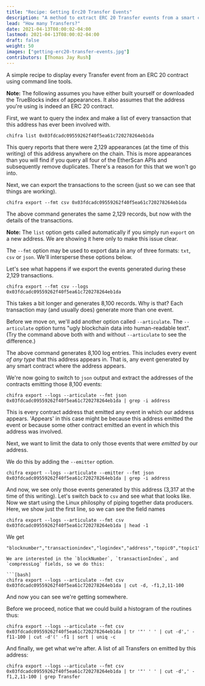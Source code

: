 ```yaml
---
title: "Recipe: Getting Erc20 Transfer Events"
description: "A method to extract ERC 20 Transfer events from a smart contract"
lead: "How many Transfers?"
date: 2021-04-13T08:00:02-04:00
lastmod: 2021-04-13T08:00:02-04:00
draft: false
weight: 50
images: ["getting-erc20-transfer-events.jpg"]
contributors: [Thomas Jay Rush]
---
```


A simple recipe to display every Transfer event from an ERC 20 contract using command line tools.

**Note:** The following assumes you have either built yourself or downloaded the TrueBlocks index of appearances. It also assumes that the address you're using is indeed an ERC 20 contract.

First, we want to query the index and make a list of every transaction that this address has ever been involved with.

```[bash]
chifra list 0x03fdcadc09559262f40f5ea61c720278264eb1da
```

This query reports that there were 2,129 appearances (at the time of this writing) of this address anywhere on the chain. This is more appearances than you will find if you query all four of the EtherScan APIs and subsequently remove duplicates. There's a reason for this that we won't go into.

Next, we can export the transactions to the screen (just so we can see that things are working).

```[bash]
chifra export --fmt csv 0x03fdcadc09559262f40f5ea61c720278264eb1da
```

The above command generates the same 2,129 records, but now with the details of the transactions.

**Note:** The `list` option gets called automatically if you simply run `export` on a new address. We are showing it here only to make this issue clear.

The `--fmt` option may be used to export data in any of three formats: `txt`, `csv` or `json`. We'll intersperse these options below.

Let's see what happens if we export the events generated during these 2,129 transactions.

```[bash]
chifra export --fmt csv --logs 0x03fdcadc09559262f40f5ea61c720278264eb1da
```

This takes a bit longer and generates 8,100 records. Why is that? Each transaction may (and usually does) generate more than one event.

Before we move on, we'll add another option called `--articulate`. The `--articulate` option turns "ugly blockchain data into human-readable text". (Try the command above both with and without `--articulate` to see the difference.)

The above command generates 8,100 log entries. This includes every event *of any type* that this address appears in. That is, any event generated by any smart contract where the address appears.

We're now going to switch to `json` output and extract the addresses of the contracts emitting those 8,100 events:

```[bash]
chifra export --logs --articulate --fmt json 0x03fdcadc09559262f40f5ea61c720278264eb1da | grep -i address
```

This is every contract address that emitted any event in which our address appears. 'Appears' in this case might be because this address emitted the event or because some other contract emitted an event in which this address was involved.

Next, we want to limit the data to only those events that were *emitted* by our address.

We do this by adding the `--emitter` option.

```[bash]
chifra export --logs --articulate --emitter --fmt json 0x03fdcadc09559262f40f5ea61c720278264eb1da | grep -i address
```

And now, we see only those events generated by this address (3,317 at the time of this writing). Let's switch back to `csv` and see what that looks like. Now we start using the Linux philosphy of piping together data producers. Here, we show just the first line, so we can see the field names

```[bash]
chifra export --logs --articulate --fmt csv 0x03fdcadc09559262f40f5ea61c720278264eb1da | head -1
```

We get

```[csv]
"blocknumber","transactionindex","logindex","address","topic0","topic1","topic2","topic3","data","type","compressedlog"```

We are interested in the `blockNumber`, `transactionIndex`, and `compressLog` fields, so we do this:

```[bash]
chifra export --logs --articulate --fmt csv 0x03fdcadc09559262f40f5ea61c720278264eb1da | cut -d, -f1,2,11-100
```

And now you can see we're getting somewhere.

Before we proceed, notice that we could build a histogram of the routines thus:

```[bash]
chifra export --logs --articulate --fmt csv 0x03fdcadc09559262f40f5ea61c720278264eb1da | tr '"' ' ' | cut -d',' -f11-100 | cut -d'(' -f1 | sort | uniq -c
```

And finally, we get what we're after. A list of all Transfers on emitted by this address:

```[bash]
chifra export --logs --articulate --fmt csv 0x03fdcadc09559262f40f5ea61c720278264eb1da | tr '"' ' ' | cut -d',' -f1,2,11-100 | grep Transfer
```
